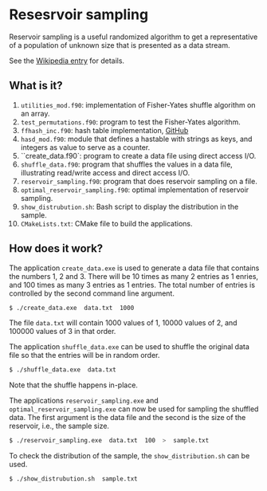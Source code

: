 # Resesrvoir sampling

Reservoir sampling is a useful randomized algorithm to get a representative
of a population of unknown size that is presented as a data stream.

See the [Wikipedia entry](https://en.wikipedia.org/wiki/Reservoir_sampling)
for details.

## What is it?

1. `utilities_mod.f90`: implementation of Fisher-Yates shuffle algorithm
   on an array.
1. `test_permutations.f90`: program to test the Fisher-Yates algorithm.
1. `ffhash_inc.f90`: hash table implementation,
   [GitHub](https://github.com/jannisteunissen/ffhash)
1. `hasd_mod.f90`: module that defines a hastable with strings as keys, and
   integers as value to serve as a counter.
1. ``create_data.f90`: program to create a data file using direct access I/O.
1. `shuffle_data.f90`: program that shuffles the values in a data file,
   illustrating read/write access and direct access I/O.
1. `reservoir_sampling.f90`: program that does reservoir sampling on a file.
1. `optimal_reservoir_sampling.f90`: optimal implementation of reservoir
   sampling.
1. `show_distrubution.sh`: Bash script to display the distribution in
   the sample.
1. `CMakeLists.txt`: CMake file to build the applications.


## How does it work?

The application `create_data.exe` is used to generate a data file that
contains the numbers 1, 2 and 3.  There will be 10 times as many 2 entries
as 1 enries, and 100 times as many 3 entries as 1 entries.
The total number of entries is controlled by the second command line
argument.

```bash
$ ./create_data.exe  data.txt  1000
```

The file `data.txt` will contain 1000 values of 1, 10000 values of 2,
and 100000 values of 3 in that order.

The application `shuffle_data.exe` can be used to shuffle the original
data file so that the entries will be in random order.

```bash
$ ./shuffle_data.exe  data.txt
```

Note that the shuffle happens in-place.

The applications `reservoir_sampling.exe` and `optimal_reservoir_sampling.exe`
can now be used for sampling the shuffled data.  The first argument is the
data file and the second is the size of the reservoir, i.e., the sample size.

```bash
$ ./reservoir_sampling.exe  data.txt  100  >  sample.txt
```

To check the distribution of the sample, the `show_distribution.sh` can be
used.

```bash
$ ./show_distrubution.sh  sample.txt
```
